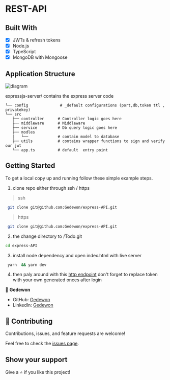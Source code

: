 #  REST-API  

## Built With

- [x] JWTs & refresh tokens
- [x] Node.js
- [x] TypeScript
- [x] MongoDB with Mongoose

## Application Structure

![diagram](https://user-images.githubusercontent.com/56429354/169705372-63853102-b94b-4b39-8fb4-ac32ebf43949.png)


expressjs-server/    contains the express  server code
 ```
└── config              # _default configurations (port,db,token ttl , privatekey)
└── src
    ├── controller      # Controller logic goes here          
    ├── middleware      # Middleware 
    ├── service         # Db query logic goes here  
    ├── modles
    |   └──             # contain model to database
    ├── utils           # contains wrapper functions to sign and verify our jwt
    └── app.ts          # default  entry point

```



## Getting Started

To get a local copy up and running follow these simple example steps.

1.  clone repo either through ssh / https

> ssh

```sh
 git clone git@github.com:Gedewon/express-API.git
```

> https

```sh
 git clone git@github.com:Gedewon/express-API.git
```

2.  the change directory to /Todo.git

```sh
cd express-API
```

3. install node dependency and open index.html with live server

```sh
 yarn  && yarn dev
```
4. then paly around with this [http endpoint](https://github.com/Gedewon/express-API/blob/main/collection.http)
   don't forget to replace token with your own generated onces after  login


👤 **Gedewon**

- GitHub: [Gedewon](https://github.com/Gedewon)
- LinkedIn: [Gedewon](https://linkedin.com/in/gedewon)

## 🤝 Contributing

Contributions, issues, and feature requests are welcome!

Feel free to check the [issues page](https://github.com/Gedewon/express-API/issues).

## Show your support

Give a ⭐️ if you like this project!
